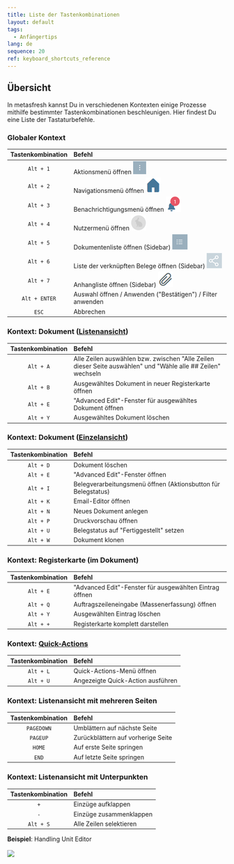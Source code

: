 ```yaml
---
title: Liste der Tastenkombinationen
layout: default
tags:
  - Anfängertips
lang: de
sequence: 20
ref: keyboard_shortcuts_reference
---
```


## Übersicht
In metasfresh kannst Du in verschiedenen Kontexten einige Prozesse mithilfe bestimmter Tastenkombinationen beschleunigen. Hier findest Du eine Liste der Tastaturbefehle.

### Globaler Kontext

| Tastenkombination     | Befehl     |
| :--------------------: | :----------- |
| `Alt + 1` | Aktionsmenü öffnen ![](assets/actionsmenu_WebUI.png) |
| `Alt + 2` | Navigationsmenü öffnen ![](assets/Menu_House_WebUI.png) |
| `Alt + 3` | Benachrichtigungsmenü öffnen ![](assets/NotificationBell_WebUI.png) |
| `Alt + 4` | Nutzermenü öffnen ![](assets/UserMenu_Rabbit_WebUI.png) |
| `Alt + 5` | Dokumentenliste öffnen (Sidebar) ![](assets/Sidebar_Icon_WebUI.png) |
| `Alt + 6` | Liste der verknüpften Belege öffnen (Sidebar) ![](assets/related_docs_fork.png) |
| `Alt + 7` | Anhangliste öffnen (Sidebar) ![](assets/Attachment_clip.png) |
| `Alt + ENTER` | Auswahl öffnen / Anwenden ("Bestätigen") / Filter anwenden |
| `ESC` | Abbrechen |

### Kontext: Dokument ([Listenansicht](Ansichten))

| Tastenkombination     | Befehl     |
| :--------------------: | :----------- |
| `Alt + A` | Alle Zeilen auswählen bzw. zwischen "Alle Zeilen dieser Seite auswählen" und "Wähle alle ## Zeilen" wechseln |
| `Alt + B` | Ausgewähltes Dokument in neuer Registerkarte öffnen |
| `Alt + E` | "Advanced Edit"-Fenster für ausgewähltes Dokument öffnen |
| `Alt + Y` | Ausgewähltes Dokument löschen |

### Kontext: Dokument ([Einzelansicht](Ansichten))

| Tastenkombination     | Befehl     |
| :--------------------: | :----------- |
| `Alt + D` | Dokument löschen |
| `Alt + E` | "Advanced Edit"-Fenster öffnen |
| `Alt + I` | Belegverarbeitungsmenü öffnen (Aktionsbutton für Belegstatus) |
| `Alt + K` | Email-Editor öffnen |
| `Alt + N` | Neues Dokument anlegen |
| `Alt + P` | Druckvorschau öffnen |
| `Alt + U` | Belegstatus auf "Fertiggestellt" setzen |
| `Alt + W` | Dokument klonen |

### Kontext: Registerkarte (im Dokument)

| Tastenkombination     | Befehl     |
| :--------------------: | :----------- |
| `Alt + E` | "Advanced Edit"-Fenster für ausgewählten Eintrag öffnen |
| `Alt + Q` | Auftragszeileneingabe (Massenerfassung) öffnen |
| `Alt + Y` | Ausgewählten Eintrag löschen |
| `Alt + +` | Registerkarte komplett darstellen |

### Kontext: [Quick-Actions](AktionStarten)

| Tastenkombination     | Befehl     |
| :--------------------: | :----------- |
| `Alt + L` | Quick-Actions-Menü öffnen |
| `Alt + U` | Angezeigte Quick-Action ausführen |

### Kontext: Listenansicht mit mehreren Seiten

| Tastenkombination     | Befehl     |
| :--------------------: | :----------- |
| `PAGEDOWN` | Umblättern auf nächste Seite |
| `PAGEUP` | Zurückblättern auf vorherige Seite |
| `HOME` | Auf erste Seite springen |
| `END` | Auf letzte Seite springen |

### Kontext: Listenansicht mit Unterpunkten

| Tastenkombination     | Befehl     |
| :--------------------: | :----------- |
| `+` | Einzüge aufklappen |
| `-` | Einzüge zusammenklappen |
| `Alt + S` | Alle Zeilen selektieren |

**Beispiel**: Handling Unit Editor<br><br>
![](assets/Listenansicht_aus-einklappen_selektieren.gif)
